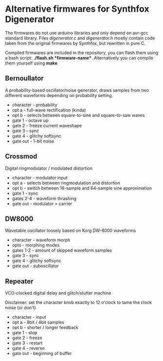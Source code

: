 # Alternative firmwares for Synthfox Digenerator

The firmwares do not use arduino libraries and only depend on avr-gcc standard library. Files *digenerator.c* and *digenerator.h* mostly contain code taken from the original firmwares by Synthfox, but rewritten in pure C.

Compiled firmwares are included in the repository, you can flash them using a bash script: **./flash.sh \*firmware-name\***. Alternatively you can compile them yourself using **make**

## Bernoullator

A probability-based oscillator/noise generator, draws samples from two different waveforms depending on probability setting.

 - character - probability
 - opt a     - full-wave rectification (kinda)
 - opt b     - selects between square-to-sine and square-to-saw waves
 - gate 1    - octave up
 - gate 2    - freeze current waveshape
 - gate 3    - sync
 - gate 4    - glitchy softsync
 - gate out  - 1-bit noise
 
## Crossmod

Digital ringmodulator / modulated distortion

 - character - modulator input
 - opt a     - selects between ringmodulation and distortion
 - opt b     - switch between 16-sample and 64-sample sine approximation
 - gate 1    - sync
 - gates 2-4 - waveform thrashing
 - gate out  - modulator > carrier
 
## DW8000

Wavetable oscillator loosely based on Korg DW-8000 waveforms

 - character - waveform morph
 - opts      - morphing modes
 - gates 1-2 - amount of skipped waveform samples
 - gate 3    - sync
 - gate 4    - glitchy softsync
 - gate out  - suboscillator

## Repeater

VCO-clocked digital delay and glitch/stutter machine

Disclaimer: set the character knob exactly to 12 o'clock to tame the clock noise (or don't)

 - character - input
 - opt a - 8bit / 4bit samples
 - opt b - shorter / longer feedback
 - gate 1 - stop
 - gate 2 - freeze
 - gate 3 - restart
 - gate 4 - reverse
 - gate out - beginning of buffer
